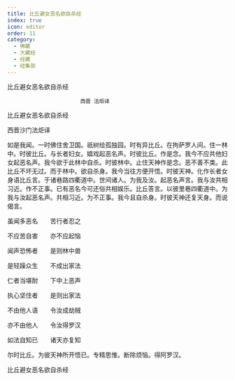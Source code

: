 ```yaml
---
title: 比丘避女恶名欲自杀经
index: true
icon: editor
order: 11
category:
  - 佛藏
  - 大藏经
  - 经藏
  - 经集部
---
```


  比丘避女恶名欲自杀经  

                        　　西晋 法炬译  

比丘避女恶名欲自杀经  

西晋沙门法炬译  

如是我闻。一时佛住舍卫国。祇树给孤独园。时有异比丘。在拘萨罗人间。住一林中。时彼比丘。与长者妇女。嬉戏起恶名声。时彼比丘。作是念。我今不应共他妇女起恶名声。我今欲于此林中自杀。时彼林中。止住天神作是念。恶不善不类。此比丘不坏无过。而于林中。欲自杀身。我今当往方便开悟。时彼天神。化作长者女身语比丘言。于诸巷路四衢道中。世间诸人。为我及汝。起恶名声言。我与汝共相习近。作不正事。已有恶名今可还俗共相娱乐。比丘答言。以彼里巷四衢道中。为我与汝起恶名声。共相习近。为不正事。我今且自杀身。时彼天神还复天身。而说偈言。  

虽闻多恶名　　苦行者忍之  

不应苦自害　　亦不应起恼  

闻声恐怖者　　是则林中兽  

是轻躁众生　　不成出家法  

仁者当堪耐　　下中上恶声  

执心坚住者　　是则出家法  

不由他人语　　令汝成劫贼  

亦不由他人　　令汝得罗汉  

如法自知已　　诸天亦复知  

尔时比丘。为彼天神所开悟已。专精思惟。断除烦恼。得阿罗汉。  

比丘避女恶名欲自杀经  
